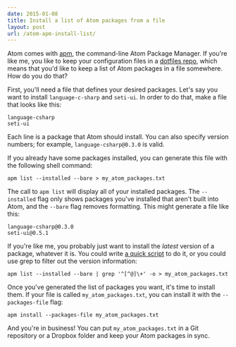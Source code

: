 ```yaml
---
date: 2015-01-08
title: Install a list of Atom packages from a file
layout: post
url: /atom-apm-install-list/
---
```


Atom comes with [apm](https://github.com/atom/apm), the command-line Atom Package Manager. If you're like me, you like to keep your configuration files in a [dotfiles repo](https://dotfiles.github.io/), which means that you'd like to keep a list of Atom packages in a file somewhere. How do you do that?

First, you'll need a file that defines your desired packages. Let's say you want to install `language-c-sharp` and `seti-ui`. In order to do that, make a file that looks like this:

```
language-csharp
seti-ui
```

Each line is a package that Atom should install. You can also specify version numbers; for example, `language-csharp@0.3.0` is valid.

If you already have some packages installed, you can generate this file with the following shell command:

```
apm list --installed --bare > my_atom_packages.txt
```

The call to `apm list` will display all of your installed packages. The `--installed` flag only shows packages you've installed that aren't built into Atom, and the `--bare` flag removes formatting. This might generate a file like this:

```
language-csharp@0.3.0
seti-ui@0.5.1
```

If you're like me, you probably just want to install the _latest_ version of a package, whatever it is. You could write [a quick script](https://gist.github.com/EvanHahn/2b48b9c828af2c92fef9) to do it, or you could use grep to filter out the version information:

```
apm list --installed --bare | grep '^[^@]\+' -o > my_atom_packages.txt
```

Once you've generated the list of packages you want, it's time to install them. If your file is called `my_atom_packages.txt`, you can install it with the `--packages-file` flag:

```
apm install --packages-file my_atom_packages.txt
```

And you're in business! You can put `my_atom_packages.txt` in a Git repository or a Dropbox folder and keep your Atom packages in sync.
